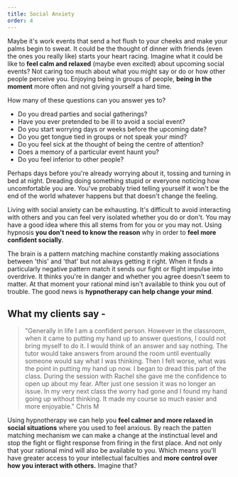 ```yaml
---
title: Social Anxiety
order: 4
---
```

Maybe it's work events that send a hot flush to your cheeks and make your palms begin to sweat. It could be the thought of dinner with friends (even the ones you really like) starts your heart racing. Imagine what it could be like to **feel calm and relaxed** (maybe even excited) about upcoming social events? Not caring too much about what you might say or do or how other people perceive you.  Enjoying being in groups of people, **being in the moment** more often and not giving yourself a hard time.<!--more-->

How many of these questions can you answer yes to?

* Do you dread parties and social gatherings?
* Have you ever pretended to be ill to avoid a social event?
* Do you start worrying days or weeks before the upcoming date?
* Do you get tongue tied in groups or not speak your mind?
* Do you feel sick at the thought of being the centre of attention?
* Does a memory of a particular event haunt you?
* Do you feel inferior to other people?

Perhaps days before you're already worrying about it, tossing and turning in bed at night. Dreading doing something stupid or everyone noticing how uncomfortable you are. You've probably tried telling yourself it won't be the end of the world whatever happens but that doesn't change the feeling. 

Living with social anxiety can be exhausting. It's difficult to avoid interacting with others and you can feel very isolated whether you do or don't. You may have a good idea where this all stems from for you or you may not. Using hypnosis **you don't need to know the reason** why in order to **feel more confident socially**.

The brain is a pattern matching machine constantly making associations between 'this' and 'that' but not always getting it right. When it finds a particularly negative pattern match it sends our fight or flight impulse into overdrive. It thinks you're in danger and whether you agree doesn't seem to matter. At that moment your rational mind isn't available to think you out of trouble. The good news is **hypnotherapy can help change your mind**.

## What my clients say - 

> "Generally in life I am a confident person. However in the classroom, when it came to putting my hand up to answer questions, I could not bring myself to do it. I would think of an answer and say nothing. The tutor would take answers from around the room until eventually someone would say what I was thinking. Then I felt worse, what was the point in putting my hand up now. I began to dread this part of the class. During the session with Rachel she gave me the confidence to open up about my fear. After just one session it was no longer an issue. In my very next class the worry had gone and I found my hand going up without thinking. It made my course so much easier and more enjoyable." Chris M

Using hypnotherapy we can help you **feel calmer and more relaxed in social situations** where you used to feel anxious. By reach the patten matching mechanism we can make a change at the instinctual level and stop the fight or flight response from firing in the first place. And not only that your rational mind will also be available to you. Which means you'll have greater access to your intellectual faculties and **more control over how you interact with others.**  Imagine that?
